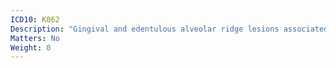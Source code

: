 ```yaml
---
ICD10: K062
Description: "Gingival and edentulous alveolar ridge lesions associated with trauma"
Matters: No
Weight: 0
---
```

